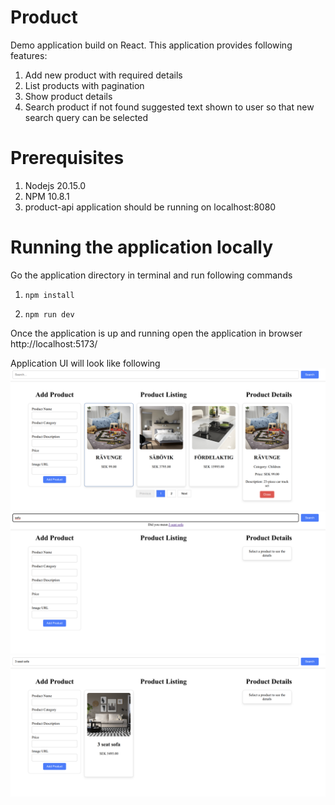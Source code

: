 # Product

Demo application build on React. This application provides following features:

1. Add new product with required details 
2. List products with pagination
3. Show product details
4. Search product if not found suggested text shown to user so that new search query can be selected

# Prerequisites
1. Nodejs 20.15.0
2. NPM 10.8.1
3. product-api application should be running on localhost:8080

# Running the application locally

Go the application directory in terminal and run following commands
1. `npm install`

2. `npm run dev`

Once the application is up and running open the application in browser http://localhost:5173/

Application UI will look like following
![alt text](image.png)
![alt text](image-1.png)
![alt text](image-2.png)